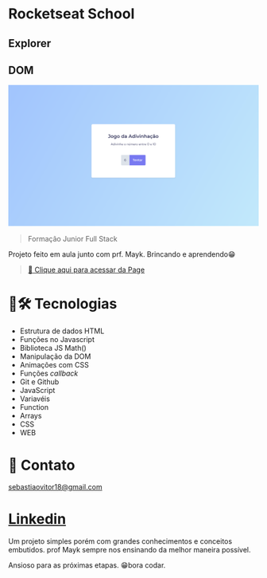 # Rocketseat School

## Explorer
## DOM

![preview](./preview.svg)

> Formação Junior Full Stack

Projeto feito em aula junto com prf. Mayk.
Brincando e aprendendo😁

> [🔗 Clique aqui para acessar da Page](https://jogo-de-adivinha-explorer.netlify.app/)

# 🧰🛠️ Tecnologias

- Estrutura de dados HTML
- Funções no Javascript
- Biblioteca JS Math()
- Manipulação da DOM
- Animações com CSS
- Funções *callback*
- Git e Github
- JavaScript
- Variavéis
- Function
- Arrays
- CSS
- WEB

# 💛 Contato

sebastiaovitor18@gmail.com

[Linkedin](https://www.linkedin.com/in/sebastião-vitor-7a2870106/)
=======
Um projeto simples porém com grandes conhecimentos e conceitos embutidos.
prof Mayk sempre nos ensinando da melhor maneira possível.

Ansioso para as próximas etapas.
😁bora codar.